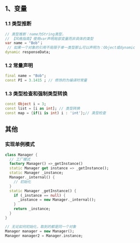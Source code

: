 ##  1、变量

### 1.1 类型推断

```Dart
// 类型推断：name为String类型，
// 【风格指南】使用var声明局部变量而非具体的类型
var name = "Bob"；
 // 如果一个对象的引用不局限于单一类型那么可以声明为：Object或dynamic
dynamic responseData; 
```

### 1.2 常量声明

```Dart
final name = "Bob";
const PI = 3.1415 ; // 修饰的为编译时常量
```

### 1.3 类型检查和强制类型转换

```Dart
const Object i = 3;
const list = [i as int]; // 类型转换
const map = {if(i is int) i : 'int'};// 类型检查
```



## 其他

### 实现单例模式

```Dart
class Manager {
  // 工厂模式
  factory Manager() =>_getInstance()
  static Manager get instance => _getInstance();
  static Manager _instance;
  Manager._internal() {
    // 初始化
  }
  static Manager _getInstance() {
    if (_instance == null) {
      _instance = new Manager._internal();
    }
    return _instance;
  }
}

// 无论如何初始化，取到的都是同一个对象
Manager manager = new Manager();
Manager manager2 = Manager.instance;
```

